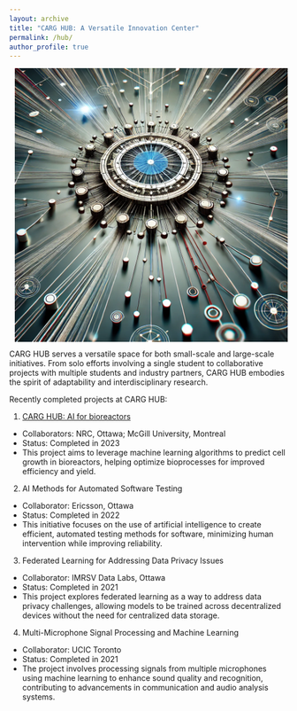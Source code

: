 ```yaml
---
layout: archive
title: "CARG HUB: A Versatile Innovation Center"
permalink: /hub/
author_profile: true
---
```

<div style="float: right; margin: 0 0 10px 10px;">
  <img src="/images/hub.png" alt="HUB projects" width="500"/>
</div>

CARG HUB serves a versatile space for both small-scale and large-scale initiatives. From solo efforts involving a single student to collaborative projects with multiple students and industry partners, CARG HUB embodies the spirit of adaptability and interdisciplinary research.

Recently completed projects at CARG HUB:

1. [CARG HUB: AI for bioreactors](/hub/hub-1)
- Collaborators: NRC, Ottawa; McGill University, Montreal
- Status: Completed in 2023
- This project aims to leverage machine learning algorithms to predict cell growth in bioreactors, helping optimize bioprocesses for improved efficiency and yield.

2. AI Methods for Automated Software Testing
- Collaborator: Ericsson, Ottawa
- Status: Completed in 2022
- This initiative focuses on the use of artificial intelligence to create efficient, automated testing methods for software, minimizing human intervention while improving reliability.

3. Federated Learning for Addressing Data Privacy Issues
- Collaborator: IMRSV Data Labs, Ottawa
- Status: Completed in 2021
- This project explores federated learning as a way to address data privacy challenges, allowing models to be trained across decentralized devices without the need for centralized data storage.

4. Multi-Microphone Signal Processing and Machine Learning
- Collaborator: UCIC Toronto
- Status: Completed in 2021
- The project involves processing signals from multiple microphones using machine learning to enhance sound quality and recognition, contributing to advancements in communication and audio analysis systems.
